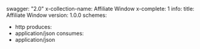 swagger: "2.0"
x-collection-name: Affiliate Window
x-complete: 1
info:
  title: Affiliate Window
  version: 1.0.0
schemes:
- http
produces:
- application/json
consumes:
- application/json